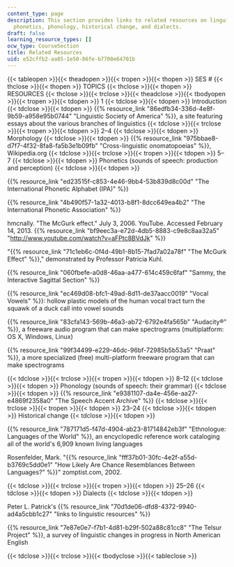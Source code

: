 ```yaml
---
content_type: page
description: This section provides links to related resources on linguistics, morphology,
  phonetics, phonology, historical change, and dialects.
draft: false
learning_resource_types: []
ocw_type: CourseSection
title: Related Resources
uid: e52cffb2-aa85-1e50-86fe-b7700e64701b
---
```

{{< tableopen >}}{{< theadopen >}}{{< tropen >}}{{< thopen >}}
SES #
{{< thclose >}}{{< thopen >}}
TOPICS
{{< thclose >}}{{< thopen >}}
RESOURCES
{{< thclose >}}{{< trclose >}}{{< theadclose >}}{{< tbodyopen >}}{{< tropen >}}{{< tdopen >}}
1
{{< tdclose >}}{{< tdopen >}}
Introduction
{{< tdclose >}}{{< tdopen >}}
{{% resource_link "86edfb34-336d-4e8f-9b59-a958e95b0744" "Linguistic Society of America" %}}, a site featuring essays about the various branches of linguistics
{{< tdclose >}}{{< trclose >}}{{< tropen >}}{{< tdopen >}}
2–4
{{< tdclose >}}{{< tdopen >}}
Morphology
{{< tdclose >}}{{< tdopen >}}
{{% resource_link "975bbae8-d7f7-4f32-8fa8-fa5b3e1b09fb" "Cross-linguistic onomatopoeias" %}}, Wikipedia.org
{{< tdclose >}}{{< trclose >}}{{< tropen >}}{{< tdopen >}}
5–7
{{< tdclose >}}{{< tdopen >}}
Phonetics (sounds of speech: production and perception)
{{< tdclose >}}{{< tdopen >}}

{{% resource_link "ed23515f-c853-4e46-9bb4-53b839d8c00d" "The International Phonetic Alphabet (IPA)" %}}

{{% resource_link "4b490f57-1a32-4013-b8f1-8dcc649ea4b2" "The International Phonetic Association" %}}

hmcnally. "The McGurk effect." July 3, 2006. YouTube. Accessed February 14, 2013. {{% resource_link "bf9eec3a-e72d-4db5-8883-c9e8c8aa32a5" "http://www.youtube.com/watch?v=aFPtc8BVdJk" %}}

"{{% resource_link "71c1eb6c-0f4d-49b1-8b15-7fad7a02a78f" "The McGurk Effect" %}}," demonstrated by Professor Patricia Kuhl.

{{% resource_link "060fbefe-a0d8-46aa-a477-614c459c6faf" "Sammy, the Interactive Sagittal Section" %}}

{{% resource_link "ec469d08-bfc1-49ad-8d11-de37aacc0019" "Vocal Vowels" %}}: hollow plastic models of the human vocal tract turn the squawk of a duck call into vowel sounds

{{% resource_link "83cfa143-569b-46a3-ab72-6792e4fa565b" "Audacity®" %}}, a freeware audio program that can make spectrograms (multiplatform: OS X, Windows, Linux)

{{% resource_link "99f34499-e229-46dc-96bf-72985b5b53a5" "Praat" %}}, a more specialized (free) multi-platform freeware program that can make spectrograms

{{< tdclose >}}{{< trclose >}}{{< tropen >}}{{< tdopen >}}
8–12
{{< tdclose >}}{{< tdopen >}}
Phonology (sounds of speech: their grammar)
{{< tdclose >}}{{< tdopen >}}
{{% resource_link "e9381107-da4e-456e-aa27-e4869f2358a0" "The Speech Accent Archive" %}}
{{< tdclose >}}{{< trclose >}}{{< tropen >}}{{< tdopen >}}
23–24
{{< tdclose >}}{{< tdopen >}}
Historical change
{{< tdclose >}}{{< tdopen >}}

{{% resource_link "787171d5-f47d-4904-ab23-81714842eb3f" "Ethnologue: Languages of the World" %}}, an encyclopedic reference work cataloging all of the world's 6,909 known living languages

Rosenfelder, Mark. "{{% resource_link "fff37b01-30fc-4e2f-a55d-b3769c5dd0e1" "How Likely Are Chance Resemblances Between Languages?" %}}" zomptist.com, 2002.

{{< tdclose >}}{{< trclose >}}{{< tropen >}}{{< tdopen >}}
25–26
{{< tdclose >}}{{< tdopen >}}
Dialects
{{< tdclose >}}{{< tdopen >}}

Peter L. Patrick's {{% resource_link "70d1de06-dfd8-4372-9940-ad4a5cbb1c27" "links to linguistic resources" %}}

{{% resource_link "7e87e0e7-f7b1-4d81-b29f-502a88c81cc8" "The Telsur Project" %}}, a survey of linguistic changes in progress in North American English

{{< tdclose >}}{{< trclose >}}{{< tbodyclose >}}{{< tableclose >}}